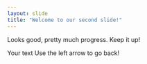 ```yaml
---
layout: slide
title: "Welcome to our second slide!"
---
```

Looks good, pretty much progress. Keep it up!

Your text
Use the left arrow to go back!
